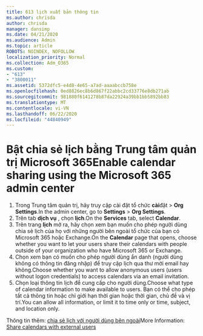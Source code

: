 ```yaml
---
title: 613 lịch xuất bản thông tin
ms.author: chrisda
author: chrisda
manager: dansimp
ms.date: 04/21/2020
ms.audience: Admin
ms.topic: article
ROBOTS: NOINDEX, NOFOLLOW
localization_priority: Normal
ms.collection: Adm_O365
ms.custom:
- "613"
- "3800011"
ms.assetid: 5372dfc5-e4d8-4e65-a7ad-aaaabccb758e
ms.openlocfilehash: 0ed8826ec8b6d867f22abbc2cd33776e8db271ab
ms.sourcegitcommit: 981880f6141278b87da22924a39bb1bb5892bb83
ms.translationtype: MT
ms.contentlocale: vi-VN
ms.lasthandoff: 06/22/2020
ms.locfileid: "44840949"
---
```

# <a name="enable-calendar-sharing-using-the-microsoft-365-admin-center"></a><span data-ttu-id="8cdcd-102">Bật chia sẻ lịch bằng Trung tâm quản trị Microsoft 365</span><span class="sxs-lookup"><span data-stu-id="8cdcd-102">Enable calendar sharing using the Microsoft 365 admin center</span></span>

1. <span data-ttu-id="8cdcd-103">Trong Trung tâm quản trị, hãy truy cập cài đặt tổ chức **cài**đặt   >   **Org Settings**.</span><span class="sxs-lookup"><span data-stu-id="8cdcd-103">In the admin center, go to  **Settings**  >  **Org Settings**.</span></span>
2. <span data-ttu-id="8cdcd-104">Trên tab **dịch vụ** , chọn **lịch**.</span><span class="sxs-lookup"><span data-stu-id="8cdcd-104">On the  **Services**  tab, select  **Calendar**.</span></span>
3. <span data-ttu-id="8cdcd-105">Trên trang **lịch** mở ra, hãy chọn xem bạn muốn cho phép người dùng chia sẻ lịch của họ với những người bên ngoài tổ chức của bạn có Microsoft 365 hoặc Exchange.</span><span class="sxs-lookup"><span data-stu-id="8cdcd-105">On the  **Calendar**  page that opens, choose whether you want to let your users share their calendars with people outside of your organization who have Microsoft 365 or Exchange.</span></span>
4. <span data-ttu-id="8cdcd-106">Chọn xem bạn có muốn cho phép người dùng ẩn danh (người dùng không có thông tin đăng nhập) để truy cập lịch qua thư mời email hay không.</span><span class="sxs-lookup"><span data-stu-id="8cdcd-106">Choose whether you want to allow anonymous users (users without logon credentials) to access calendars via an email invitation.</span></span>
5. <span data-ttu-id="8cdcd-107">Chọn loại thông tin lịch để cung cấp cho người dùng.</span><span class="sxs-lookup"><span data-stu-id="8cdcd-107">Choose what type of calendar information to make available to users.</span></span> <span data-ttu-id="8cdcd-108">Bạn có thể cho phép tất cả thông tin hoặc chỉ giới hạn thời gian hoặc thời gian, chủ đề và vị trí.</span><span class="sxs-lookup"><span data-stu-id="8cdcd-108">You can allow all information, or limit it to time only or time, subject, and location only.</span></span>

<span data-ttu-id="8cdcd-109">Thông tin thêm: [chia sẻ lịch với người dùng bên ngoài](https://docs.microsoft.com/microsoft-365/admin/manage/share-calendars-with-external-users)</span><span class="sxs-lookup"><span data-stu-id="8cdcd-109">More Information: [Share calendars with external users](https://docs.microsoft.com/microsoft-365/admin/manage/share-calendars-with-external-users)</span></span>
